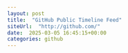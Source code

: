```yaml
---
layout: post
title:  "GitHub Public Timeline Feed"
siteUrl:  "http://github.com/"
date:  2025-03-05 16:45:15+00:00
categories: github
---
```

